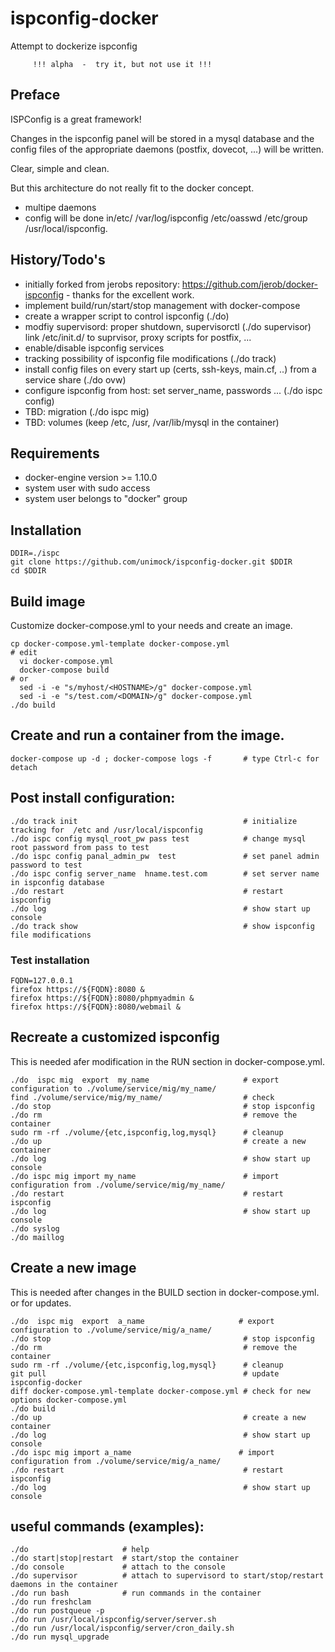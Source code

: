 # ispconfig-docker
Attempt to dockerize ispconfig 

         !!! alpha  -  try it, but not use it !!!

## Preface
ISPConfig is a great framework!

Changes in the ispconfig panel will be stored in a mysql database and the config files of the appropriate daemons (postfix, dovecot, ...) will be written.

Clear, simple and clean.

But this architecture do not really fit to the docker concept.
  * multipe daemons
  * config will be done in/etc/ /var/log/ispconfig /etc/oasswd /etc/group /usr/local/ispconfig.

## History/Todo's
  * initially forked from jerobs repository:  https://github.com/jerob/docker-ispconfig - thanks for the excellent work.
  * implement build/run/start/stop management with docker-compose
  * create a wrapper script to control ispconfig (./do)
  * modfiy supervisord: proper shutdown, supervisorctl (./do supervisor) link /etc/init.d/<services> to suprvisor, proxy scripts for postfix, ... 
  * enable/disable ispconfig services
  * tracking possibility of ispconfig file modifications (./do track)
  * install config files on every start up (certs, ssh-keys, main.cf, ..) from a service share (./do ovw) 
  * configure ispconfig from host: set server_name, passwords ... (./do ispc config)
  * TBD: migration (./do ispc mig)
  * TBD: volumes (keep /etc, /usr, /var/lib/mysql in the container)

## Requirements
 * docker-engine version >= 1.10.0 
 * system user with sudo access
 * system user belongs to "docker" group

## Installation

```
DDIR=./ispc
git clone https://github.com/unimock/ispconfig-docker.git $DDIR
cd $DDIR
```

## Build image
Customize docker-compose.yml to your needs and create an image. 

```
cp docker-compose.yml-template docker-compose.yml
# edit
  vi docker-compose.yml
  docker-compose build
# or
  sed -i -e "s/myhost/<HOSTNAME>/g" docker-compose.yml
  sed -i -e "s/test.com/<DOMAIN>/g" docker-compose.yml
./do build
```

## Create and run a container from the image.
```
docker-compose up -d ; docker-compose logs -f       # type Ctrl-c for detach
```

## Post install configuration:
```
./do track init                                     # initialize tracking for  /etc and /usr/local/ispconfig
./do ispc config mysql_root_pw pass test            # change mysql root password from pass to test
./do ispc config panal_admin_pw  test               # set panel admin password to test
./do ispc config server_name  hname.test.com        # set server name in ispconfig database
./do restart                                        # restart ispconfig
./do log                                            # show start up console
./do track show                                     # show ispconfig file modifications
```
### Test installation
```
FQDN=127.0.0.1
firefox https://${FQDN}:8080 &
firefox https://${FQDN}:8080/phpmyadmin &
firefox https://${FQDN}:8080/webmail &
```
## Recreate a customized ispconfig
 This is needed afer modification in the RUN section in docker-compose.yml.

```
./do  ispc mig  export  my_name                     # export configuration to ./volume/service/mig/my_name/
find ./volume/service/mig/my_name/                  # check
./do stop                                           # stop ispconfig
./do rm                                             # remove the container
sudo rm -rf ./volume/{etc,ispconfig,log,mysql}      # cleanup
./do up                                             # create a new container
./do log                                            # show start up console
./do ispc mig import my_name                        # import configuration from ./volume/service/mig/my_name/
./do restart                                        # restart ispconfig
./do log                                            # show start up console
./do syslog
./do maillog
```
## Create a new image
 This is needed after changes in the BUILD section in docker-compose.yml. or for updates.
 
```
./do  ispc mig  export  a_name                     # export configuration to ./volume/service/mig/a_name/
./do stop                                           # stop ispconfig
./do rm                                             # remove the container
sudo rm -rf ./volume/{etc,ispconfig,log,mysql}      # cleanup
git pull                                            # update ispconfig-docker
diff docker-compose.yml-template docker-compose.yml # check for new options docker-compose.yml
./do build
./do up                                             # create a new container
./do log                                            # show start up console
./do ispc mig import a_name                        # import configuration from ./volume/service/mig/a_name/
./do restart                                        # restart ispconfig
./do log                                            # show start up console
```

## useful commands (examples):

```
./do                     # help
./do start|stop|restart  # start/stop the container
./do console             # attach to the console
./do supervisor          # attach to supervisord to start/stop/restart daemons in the container
./do run bash            # run commands in the container
./do run freshclam
./do run postqueue -p
./do run /usr/local/ispconfig/server/server.sh
./do run /usr/local/ispconfig/server/cron_daily.sh
./do run mysql_upgrade
```

